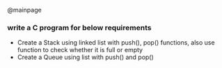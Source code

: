 @mainpage
### write a C program for below requirements
- Create a Stack using linked list with push(), pop() functions, also use function to check whether it is full or empty
- Create a Queue using list with push() and pop()